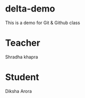 # delta-demo
This is a demo for Git &amp; Github class

# Teacher 
Shradha khapra

# Student
Diksha Arora
